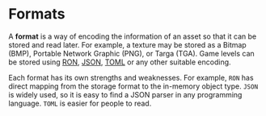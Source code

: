 # Formats

A **format** is a way of encoding the information of an asset so that it can be stored and read later. For example, a texture may be stored as a Bitmap (BMP), Portable Network Graphic (PNG), or Targa (TGA). Game levels can be stored using [RON][ron], [JSON][json], [TOML][toml] or any other suitable encoding.

Each format has its own strengths and weaknesses. For example, `RON` has direct mapping from the storage format to the in-memory object type. `JSON` is widely used, so it is easy to find a JSON parser in any programming language. `TOML` is easier for people to read.

[ron]: https://github.com/ron-rs/ron
[json]: http://json.org/
[toml]: https://github.com/toml-lang/toml
